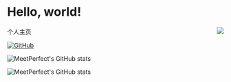 <!doctype html>
<html lang="en">
  <head>
    <meta charset="utf-8">
    <meta name="viewport" content="width=device-width, initial-scale=1">
    <title>Bootstrap demo</title>
  </head>
  <body>
    <h1>Hello, world!</h1>
  </body>
</html>
<!doctype html>
<html lang="en">
  个人主页
</html>
<!doctype html>
<html lang="en">
  <img align="right" src="https://github-readme-stats.vercel.app/api?username=MeetPerfect&show_icons=true&theme=tokyonight&icon_color=CE1D2D&text_color=718096&bg_color=ffffff&hide_title=true"/>
</html>



[![GitHub](https://img.shields.io/badge/dynamic/json?url=https%3A%2F%2Fapi.swo.moe%2Fstats%2Fgithub%2FMeetPerfect&query=count&color=181717&label=GitHub&labelColor=8e7ff3&logo=github&suffix=+follows&cacheSeconds=3600)](https://github.com/MeetPerfect)






![MeetPerfect's GitHub stats](https://github-readme-stats.vercel.app/api?username=MeetPerfect&show_icons=true&theme=tokyonight)

![MeetPerfect's GitHub stats](https://github-readme-stats.vercel.app/api?username=MeetPerfect&theme=dark&show_icons=true)



